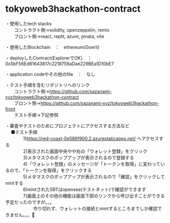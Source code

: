 # tokyoweb3hackathon-contract
・使用したtech stacks  
　　コントラクト側→solidity, openzeppelin, remix  
　　フロント側→react, replit, azure, pinata, vite  
 
・使用したBlockchain　：　ethereum(Goerli)  

・deployしたContract(ExplorerでOK）　：　0x5bF56Ed81643817c2218756aDae229BEa1D10bE7  

・application codeやその他のfile　：　なし  

・テスト手順を含むリポジトリへのリンク  
　　コントラクト側→https://github.com/sazanami-xyz/tokyoweb3hackathon-contract   
　　フロント側→https://github.com/sazanami-xyz/tokyoweb3hackathon-front  
　　テスト手順→下記参照  

・審査やテストのためにプロジェクトにアクセスする方法など  
　  ■テスト手順  
 　　　　1)https://red-coast-0e586f900.2.azurestaticapps.net/ へアクセスする  
 　　　　2)表示された画面中央やや右の「ウォレット登録」をクリック  
 　　　　3)メタマスクのポップアップが表示されるので登録する  
 　　　　4)「ウォレット登録」のメッセージが「トークンを取得」に変わっているので、「トークンを取得」をクリックする  
 　　　　5)メタマスクのポップアップが表示されるので「確認」をクリックしてmintする  
 　　　　6)mintされたSBTはopensea(テストネット)で確認ができます  
 　　　　7)画面上のその他の機能は画面下部のリンクから呼び出すことができる予定だったのですが。。。  
 　　　　 　　作り切れず、ウォレットの接続とmintするところまでしか確認できません。。。🙇  
